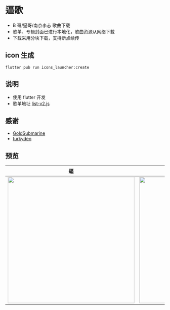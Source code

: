 # 逼歌

- B 哥/逼哥/南京李志 歌曲下载
- 歌单、专辑封面已进行本地化，歌曲资源从网络下载
- 下载采用分块下载，支持断点续传

## icon 生成

```
flutter pub run icons_launcher:create
```

## 说明

- 使用 flutter 开发
- 歌单地址 [list-v2.js](https://testingcf.jsdelivr.net/gh/nj-lizhi/song@master/audio/list-v2.js)

## 感谢

- [GoldSubmarine](https://github.com/GoldSubmarine)
- [turkyden](https://github.com/turkyden)

## 预览

| 逼                                                                                                                              | 歌                                                                                                                              |
| ------------------------------------------------------------------------------------------------------------------------------- | ------------------------------------------------------------------------------------------------------------------------------- |
| <img src="https://user-images.githubusercontent.com/70327450/215376089-710c2b99-a605-437d-b87a-1c578c31aac3.jpg" width="400" /> | <img src="https://user-images.githubusercontent.com/70327450/215376098-fd3dc54a-9e3a-4da8-b628-0b24675b1af1.jpg" width="400" /> |

